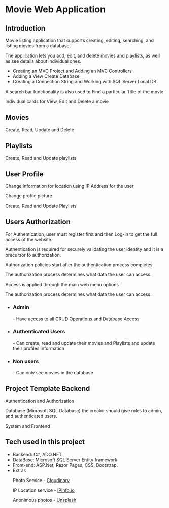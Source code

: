 <h1>Movie Web Application</h1> 

<h2>Introduction </h2>
  <p>Movie listing application that supports creating, editing, searching, and listing movies from a database.</p>
  <p>The application lets you add, edit, and delete movies and playlists, as well as see details about individual ones.</p>  
  <ul>
    <li>Creating an MVC Project and Adding an MVC Controllers</li>
    <li>Adding a View Create Database</li>
    <li>Creating a Connection String and Working with SQL Server Local DB</li>
  </ul>
  <p>A search bar functionality is also used to Find a particular Title of the movie.</p> 
  <p>Individual cards for View, Edit and Delete a movie</p>  

<h2>Movies</h2> 
  <p>Create, Read, Update and Delete</p> 

<h2>Playlists</h2>
  <p>Create, Read and Update playlists</p>

<h2>User Profile</h2>
  <p>Change information for location using IP Address for the user</p>
  <p>Change profile picture</p>
  <p>Create, Read and Update Playlists</p>

<h2>Users Authorization</h2>
  <p>For Authentication, user must register first and then Log-in to get the full access of the website.</p> 
  <p>Authentication is required for securely validating the user identity and it is a precursor to authorization.</p>  
  <p>Authorization policies start after the authentication process completes.</p> 
  <p>The authorization process determines what data the user can access.</p>
  <p>Access is applied through the main web menu options</p>
  <p>The authorization process determines what data the user can access.</p>
  <ul>
    <li><h3>Admin</h3> - Have access to all CRUD Operations and Database Access</li>
    <li><h3>Authenticated Users</h3> - Can create, read and update their movies and Playlists and update their profiles information</li>
    <li><h3>Non users</h3> - Can only see movies in the database</li> 
  </ul>

<h2>Project Template Backend</h2>
  <p>Authentication and Authorization</p> 
  <p>Database (Microsoft SQL Database) the creator should give roles to admin, and authenticated users.</p> 
  <p>System and Frontend</p> 

<h2>Tech used in this project</h2> 
  <ul>
    <li>Backend: C#, ADO.NET</li>
    <li>DataBase: Microsoft SQL Server Entity framework</li>
    <li>Front-end: ASP.Net, Razor Pages, CSS, Bootstrap.</li> 
    <li>Extras
      <p>Photo Service - <a href="https://cloudinary.com/">Cloudinary</a> </p>
      <p>IP Location service - <a href="https://ipinfo.io">IPInfo.io<a> </p>
      <p>Anonimous photos - <a href="http://unsplash.com">Unsplash</a></p> 
   </li>
  </ul>
